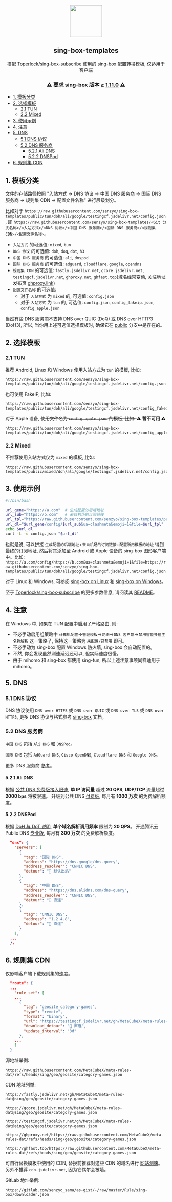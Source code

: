 <p align="center">
    <img src="https://sing-box.sagernet.org/assets/icon.svg" width="100px" align="center" />
    <h2 align="center">sing-box-templates</h2>
    <p align="center">
        搭配 <a href="https://github.com/Toperlock/sing-box-subscribe">Toperlock/sing-box-subscribe</a> 使用的 <a href="https://sing-box.sagernet.org/zh/">sing-box</a> 配置转换模板, 仅适用于客户端<br />
    </p>
</p>

<h3>
    <p align="center">
        ⚠️ 要求 sing-box 版本 ≥ <a href="https://sing-box.sagernet.org/zh/changelog/#1110">1.11.0</a> ⚠️
    </p>
</h3>

- [1. 模板分类](#1-模板分类)
- [2. 选择模板](#2-选择模板)
  - [2.1 TUN](#21-tun)
  - [2.2 Mixed](#22-mixed)
- [3. 使用示例](#3-使用示例)
- [4. 注意](#4-注意)
- [5. DNS](#5-dns)
  - [5.1 DNS 协议](#51-dns-协议)
  - [5.2 DNS 服务商](#52-dns-服务商)
    - [5.2.1 Ali DNS](#521-ali-dns)
    - [5.2.2 DNSPod](#522-dnspod)
- [6. 规则集 CDN](#6-规则集-cdn)

## 1. 模板分类

文件的存储路径按照 "入站方式 → DNS 协议 → 中国 DNS 服务商 → 国际 DNS 服务商 → 规则集 CDN → 配置文件名称" 进行层级划分。

比如对于 `https://raw.githubusercontent.com/senzyo/sing-box-templates/public/tun/doh/ali/google/testingcf.jsdelivr.net/config.json`, 即 `https://raw.githubusercontent.com/senzyo/sing-box-templates/<Git 分支名称>/<入站方式>/<DNS 协议>/<中国 DNS 服务商>/<国际 DNS 服务商>/<规则集 CDN>/<配置文件名称>`。

- `入站方式` 的可选值: `mixed`, `tun`
- `DNS 协议` 的可选值: `doh`, `doq`, `dot`, `h3`
- `中国 DNS 服务商` 的可选值: `ali`, `dnspod`
- `国际 DNS 服务商` 的可选值: `adguard`, `cloudflare`, `google`, `opendns`
- `规则集 CDN` 的可选值: `fastly.jsdelivr.net`, `gcore.jsdelivr.net`, `testingcf.jsdelivr.net`, `ghproxy.net`, `ghfast.top`(域名经常变动, 关注地址发布页 [ghproxy.link](https://ghproxy.link/))
- `配置文件名称` 的可选值: 
  - 对于 `入站方式` 为 `mixed` 的, 可选值: `config.json`
  - 对于 `入站方式` 为 `tun` 的, 可选值: `config.json`, `config_fakeip.json`, `config_apple.json`

当然有些 DNS 服务商不支持 DNS over QUIC (DoQ) 或 DNS over HTTP3 (DoH3), 所以, 当你用上述可选值选择模板时, 确保它在 [public](https://github.com/senzyo/sing-box-templates/tree/public) 分支中是存在的。

## 2. 选择模板

### 2.1 TUN

推荐 Android, Linux 和 Windows 使用入站方式为 `tun` 的模板, 比如:

```
https://raw.githubusercontent.com/senzyo/sing-box-templates/public/tun/doh/ali/google/testingcf.jsdelivr.net/config.json
```

也可使用 FakeIP, 比如:

```
https://raw.githubusercontent.com/senzyo/sing-box-templates/public/tun/doh/ali/google/testingcf.jsdelivr.net/config_fakeip.json
```

对于 Apple 设备, <del>使用文件名为 `config_apple.json` 的模板, 比如: </del> **⚠️ 暂不可用 ⚠️**

```
https://raw.githubusercontent.com/senzyo/sing-box-templates/public/tun/doh/ali/google/testingcf.jsdelivr.net/config_apple.json
```

### 2.2 Mixed

不推荐使用入站方式仅为 `mixed` 的模板, 比如:

```
https://raw.githubusercontent.com/senzyo/sing-box-templates/public/mixed/doh/ali/google/testingcf.jsdelivr.net/config.json
```

## 3. 使用示例

```bash
#!/bin/bash

url_gene="https://a.com"  # 生成配置的后端地址
url_sub="https://b.com"   # 来自机场的订阅链接
url_tpl="https://raw.githubusercontent.com/senzyo/sing-box-templates/public/tun/doh/ali/google/testingcf.jsdelivr.net/config.json"  # 配置所用模板的地址
url_dl="$url_gene/config/$url_sub&ua=clashmeta&emoji=1&file=$url_tpl"
echo $url_dl
curl -L -o config.json "$url_dl"
```

也就是说, 可以拼接 `生成配置的后端地址`+`来自机场的订阅链接`+`配置所用模板的地址` 得到最终的订阅地址, 然后将其添加至 Android 或 Apple 设备的 sing-box 图形客户端中。比如: `https://a.com/config/https://b.com&ua=clashmeta&emoji=1&file=https://raw.githubusercontent.com/senzyo/sing-box-templates/public/tun/doh/ali/google/testingcf.jsdelivr.net/config.json`

对于 Linux 和 Windows, 可参阅 [sing-box on Linux](https://senzyo.net/2024-2/#日常使用) 和 [sing-box on Windows](https://senzyo.net/2024-3/#日常使用)。

至于 [Toperlock/sing-box-subscribe](https://github.com/Toperlock/sing-box-subscribe) 的更多参数信息, 请阅读其 [README](https://github.com/Toperlock/sing-box-subscribe/blob/main/instructions/README.md)。

## 4. 注意

在 Windows 中, 如果在 TUN 配置中启用了严格路由, 则: 

- 不必手动启用组策略中 `计算机配置`→`管理模板`→`网络`→`DNS 客户端`→`禁用智能多宿主名称解析` 这一策略了, 保持这一策略为 `未配置/已禁用` 即可。
- 不必手动为 sing-box 配置 Windows 防火墙, sing-box 会自动配置的。
- 不然, 你会发现虽然测速延迟还可以, 但实际速度很慢。
- 由于 mihomo 和 sing-box 都使用 sing-tun, 所以上述注意事项同样适用于 mihomo。

## 5. DNS

### 5.1 DNS 协议

DNS 协议使用 `DNS over HTTPS` 或 `DNS over QUIC` 或 `DNS over TLS` 或 `DNS over HTTP3`, 更多 DNS 协议与格式参考 [sing-box](https://sing-box.sagernet.org/zh/configuration/dns/server/) 文档。

### 5.2 DNS 服务商

`中国 DNS` 包括 `Ali DNS` 和 `DNSPod`。

`国际 DNS` 包括 `AdGuard DNS`, `Cisco OpenDNS`, `Cloudflare DNS` 和 `Google DNS`。

更多 DNS 服务商 [参考](https://senzyo.net/2022-22/)。

#### 5.2.1 Ali DNS

根据 [公共 DNS 免费版接入限速](https://help.aliyun.com/zh/dns/public-dns-free-version-access-speed-limit-notification), **单 IP 访问量** 超过 **20 QPS**, **UDP/TCP** 流量超过 **2000 bps** 将被限速。
升级到公共 DNS [付费版](https://help.aliyun.com/zh/dns/pricing-overview), 每月有 **1000 万次** 的免费解析额度。

#### 5.2.2 DNSPod

根据 [DoH 与 DoT 说明](https://docs.dnspod.cn/public-dns/dot-doh/), **单个域名解析调用频率** 限制为 **20 QPS**。
开通腾讯云 Public DNS [专业版](https://docs.dnspod.cn/public-dns/pricing-description/), 每月有 **300 万次** 的免费解析额度。

```json
  "dns": {
    "servers": [
      {
        "tag": "国际 DNS",
        "address": "https://dns.google/dns-query",
        "address_resolver": "CNNIC DNS",
        "detour": "🚀 默认出站"
      },
      {
        "tag": "中国 DNS",
        "address": "https://dns.alidns.com/dns-query",
        "address_resolver": "CNNIC DNS",
        "detour": "🐢 直连"
      },
      {
        "tag": "CNNIC DNS",
        "address": "1.2.4.8",
        "detour": "🐢 直连"
      }
    ],
  ...
  },
```

## 6. 规则集 CDN

仅影响客户端下载规则集的速度。

```json
  "route": {
  ...
    "rule_set": [
    ...
      {
        "tag": "geosite_category-games",
        "type": "remote",
        "format": "binary",
        "url": "https://testingcf.jsdelivr.net/gh/MetaCubeX/meta-rules-dat@sing/geo/geosite/category-games.srs",
        "download_detour": "🐢 直连",
        "update_interval": "3d"
      },
    ...
    ]
  }
```

源地址举例: 

```
https://raw.githubusercontent.com/MetaCubeX/meta-rules-dat/refs/heads/sing/geo/geosite/category-games.json
```

CDN 地址列举:

```
https://fastly.jsdelivr.net/gh/MetaCubeX/meta-rules-dat@sing/geo/geosite/category-games.json
```

```
https://gcore.jsdelivr.net/gh/MetaCubeX/meta-rules-dat@sing/geo/geosite/category-games.json
```

```
https://testingcf.jsdelivr.net/gh/MetaCubeX/meta-rules-dat@sing/geo/geosite/category-games.json
```

```
https://ghproxy.net/https://raw.githubusercontent.com/MetaCubeX/meta-rules-dat/refs/heads/sing/geo/geosite/category-games.json
```

```
https://ghfast.top/https://raw.githubusercontent.com/MetaCubeX/meta-rules-dat/refs/heads/sing/geo/geosite/category-games.json
```

可自行替换模板中使用的 CDN, 替换前推荐对这些 CDN 的域名进行 [网站测速](https://www.itdog.cn/http/)。另外不推荐 `cdn.jsdelivr.net`, 因为它偶尔会被墙。

GitLab 地址举例: 

```
https://gitlab.com/senzyo_sama/as-gist/-/raw/master/Rule/sing-box/downloader.json
```

